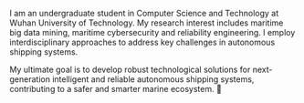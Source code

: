 I am an undergraduate student in Computer Science and Technology at Wuhan University of Technology. My research interest includes maritime big data mining, maritime cybersecurity and reliability engineering. I employ interdisciplinary approaches to address key challenges in autonomous shipping systems.

My ultimate goal is to develop robust technological solutions for next-generation intelligent and reliable autonomous shipping systems, contributing to a safer and smarter marine ecosystem. 🤗

